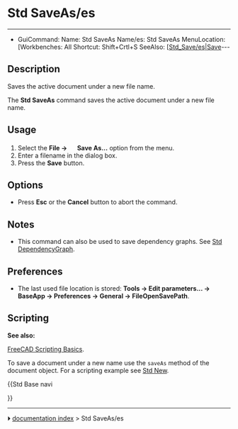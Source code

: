 # Std SaveAs/es
---
- GuiCommand:   Name: Std SaveAs   Name/es: Std SaveAs   MenuLocation: [Workbenches: All   Shortcut: Shift+Crtl+S   SeeAlso: [[Std_Save/es|Save](Std_File_Menu/es___File]]_-_Save_as....md)---


</div>


<div class="mw-translate-fuzzy">

## Description

Saves the active document under a new file name.


</div>

The **Std SaveAs** command saves the active document under a new file name.

## Usage

1.  Select the **File → <img src="images/Std_SaveAs.svg" width=16px> Save As...** option from the menu.
2.  Enter a filename in the dialog box.
3.  Press the **Save** button.

## Options

-   Press **Esc** or the **Cancel** button to abort the command.

## Notes

-   This command can also be used to save dependency graphs. See [Std DependencyGraph](Std_DependencyGraph.md).

## Preferences

-   The last used file location is stored: **Tools → Edit parameters... → BaseApp → Preferences → General → FileOpenSavePath**.

## Scripting


**See also:**

[FreeCAD Scripting Basics](FreeCAD_Scripting_Basics.md).

To save a document under a new name use the `saveAs` method of the document object. For a scripting example see [Std New](Std_New.md).





{{Std Base navi

}}



---
⏵ [documentation index](../README.md) > Std SaveAs/es

